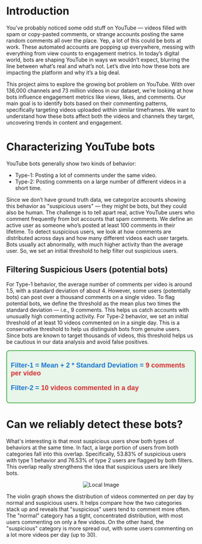 # Introduction
You’ve probably noticed some odd stuff on YouTube — videos filled with spam or copy-pasted comments, or strange accounts posting the same random comments all over the place. Yep, a lot of this could be bots at work. These automated accounts are popping up everywhere, messing with everything from view counts to engagement metrics. In today’s digital world, bots are shaping YouTube in ways we wouldn’t expect, blurring the line between what’s real and what’s not. Let’s dive into how these bots are impacting the platform and why it’s a big deal.

This project aims to explore the growing bot problem on YouTube. With over 136,000 channels and 73 million videos in our dataset, we’re looking at how bots influence engagement metrics like views, likes, and comments. Our main goal is to identify bots based on their commenting patterns, specifically targeting videos uploaded within similar timeframes. We want to understand how these bots affect both the videos and channels they target, uncovering trends in content and engagement.

# Characterizing YouTube bots
YouTube bots generally show two kinds of behavior:
- Type-1: Posting a lot of comments under the same video.
- Type-2: Posting comments on a large number of different videos in a short time.

Since we don’t have ground truth data, we categorize accounts showing this behavior as "suspicious users" — they might be bots, but they could also be human. The challenge is to tell apart real, active YouTube users who comment frequently from bot accounts that spam comments. We define an active user as someone who’s posted at least 100 comments in their lifetime. To detect suspicious users, we look at how comments are distributed across days and how many different videos each user targets. Bots usually act abnormally, with much higher activity than the average user. So, we set an initial threshold to help filter out suspicious users.

## Filtering Suspicious Users (potential bots)
For Type-1 behavior, the average number of comments per video is around 1.5, with a standard deviation of about 4. However, some users (potentially bots) can post over a thousand comments on a single video. To flag potential bots, we define the threshold as the mean plus two times the standard deviation — i.e., 9 comments. This helps us catch accounts with unusually high commenting activity. For Type-2 behavior, we set an initial threshold of at least 10 videos commented on in a single day. This is a conservative threshold to help us distinguish bots from genuine users. Since bots are known to target thousands of videos, this threshold helps us be cautious in our data analysis and avoid false positives.

<div style="border: 2px solid #4CAF50; padding: 10px; background-color: #e8f5e9; border-radius: 8px; font-family: Arial, sans-serif;">
  <div style="font-size: 18px; color: #1976d2;">
     <p style="font-size: 18px; font-weight: bold;">Filter-1 = Mean + 2 * Standard Deviation = <span style="color: #d32f2f;">9 comments per video</span></p>
     <p style="font-size: 18px; font-weight: bold;">Filter-2 = <span style="color: #d32f2f;">10 videos commented in a day</span></p>
  </div>
</div>

# Can we reliably detect these bots?
What's interesting is that most suspicious users show both types of behaviors at the same time. In fact, a large portion of users from both categories fall into this overlap. Specifically, 53.83% of suspicious users with type 1 behavior and 76.53% of type 2 users are flagged by both filters. This overlap really strengthens the idea that suspicious users are likely bots.

<div style="text-align: center;">
  <img src="{{ site.baseurl }}/assets/data/introduction/violin.png" alt="Local Image">
</div>

The violin graph shows the distribution of videos commented on per day by normal and suspicious users. It helps compare how the two categories stack up and reveals that "suspicious" users tend to comment more often. The "normal" category has a tight, concentrated distribution, with most users commenting on only a few videos. On the other hand, the "suspicious" category is more spread out, with some users commenting on a lot more videos per day (up to 30).


